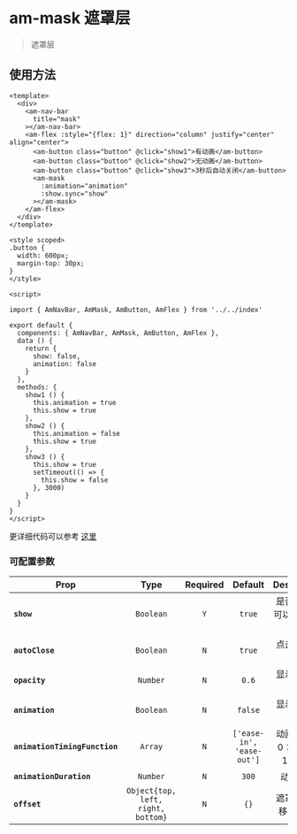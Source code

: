 # am-mask 遮罩层

> 遮罩层

## 使用方法

```vue
<template>
  <div>
    <am-nav-bar
      title="mask"
    ></am-nav-bar>
    <am-flex :style="{flex: 1}" direction="column" justify="center" align="center">
      <am-button class="button" @click="show1">有动画</am-button>
      <am-button class="button" @click="show2">无动画</am-button>
      <am-button class="button" @click="show3">3秒后自动关闭</am-button>
      <am-mask
        :animation="animation"
        :show.sync="show"
      ></am-mask>
    </am-flex>
  </div>
</template>

<style scoped>
.button {
  width: 600px;
  margin-top: 30px;
}
</style>

<script>

import { AmNavBar, AmMask, AmButton, AmFlex } from '../../index'

export default {
  components: { AmNavBar, AmMask, AmButton, AmFlex },
  data () {
    return {
      show: false,
      animation: false
    }
  },
  methods: {
    show1 () {
      this.animation = true
      this.show = true
    },
    show2 () {
      this.animation = false
      this.show = true
    },
    show3 () {
      this.show = true
      setTimeout(() => {
        this.show = false
      }, 3000)
    }
  }
}
</script>
```
更详细代码可以参考 [这里](https://github.com/HMingHe/weex-amui/blob/master/example/mask/index.vue)

### 可配置参数
| Prop	 | Type | Required | Default | Description |
| ---- |:----:|:---:|:-------:|:----------:|
| **`show`** | `Boolean` | `Y` | `true` | 是否显示，可以用`.sync`同步 |
| **`autoClose`** | `Boolean` | `N` | `true` | 点击自动关闭 |
| **`opacity`** | `Number` | `N` | `0.6` | 显示时的透明度 |
| **`animation`** | `Boolean` | `N` | `false` | 显示隐藏动画 |
| **`animationTimingFunction`** | `Array` | `N` | `['ease-in', 'ease-out']` | 动画函数，0：显示，1：隐藏 |
| **`animationDuration`** | `Number` | `N` | `300` | 动画时间 |
| **`offset`** | `Object{top, left, right, bottom}` | `N` | `{}` | 遮罩层的偏移量[注1] |